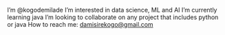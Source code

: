 I’m @kogodemilade
I’m interested in data science, ML and AI
I’m currently learning java
I’m looking to collaborate on any project that includes python or java
How to reach me: damisirekogo@gmail.com

<!---
kogodemilade/kogodemilade is a ✨ special ✨ repository because its `README.md` (this file) appears on your GitHub profile.
You can click the Preview link to take a look at your changes.
--->
